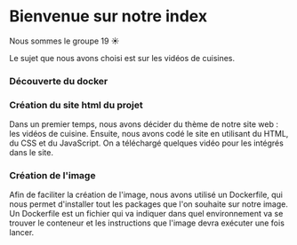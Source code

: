
# Bienvenue sur notre index

Nous sommes le groupe 19 ☀️

Le sujet que nous avons choisi est sur les vidéos de cuisines.

### Découverte du docker




### Création du site html du projet

Dans un premier temps, nous avons décider du thème de notre site web : les vidéos de cuisine.
Ensuite, nous avons codé le site en utilisant du HTML, du CSS et du JavaScript. On a téléchargé quelques vidéo pour les intégrés dans le site.

### Création de l'image 

Afin de faciliter la création de l'image, nous avons utilisé un Dockerfile, qui nous permet d'installer tout les packages que l'on souhaite sur notre image.
Un Dockerfile est un fichier qui va indiquer dans quel environnement va se trouver le conteneur et les instructions que l'image devra exécuter une fois lancer.


